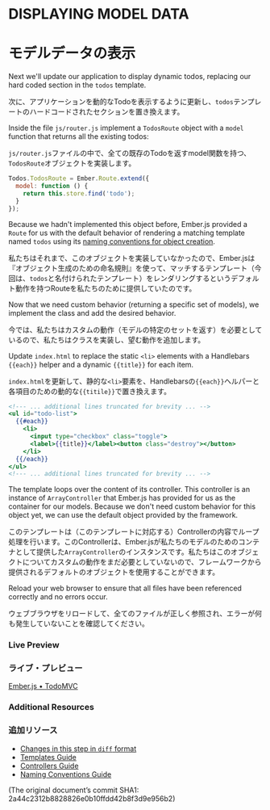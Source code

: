 # DISPLAYING MODEL DATA
# モデルデータの表示

Next we'll update our application to display dynamic todos, replacing our hard coded section in the `todos` template.

次に、アプリケーションを動的なTodoを表示するように更新し、`todos`テンプレートのハードコードされたセクションを置き換えます。

Inside the file `js/router.js` implement a `TodosRoute` object with a `model` function that returns all the existing todos:

`js/router.js`ファイルの中で、全ての既存のTodoを返すmodel関数を持つ、`TodosRoute`オブジェクトを実装します。

```javascript
Todos.TodosRoute = Ember.Route.extend({
  model: function () {
    return this.store.find('todo');
  }
});
```

Because we hadn't implemented this object before, Ember.js provided a `Route` for us with the default behavior of rendering a matching template named `todos` using its [naming conventions for object creation](/guides/concepts/naming-conventions/).

私たちはそれまで、このオブジェクトを実装していなかったので、Ember.jsは『オブジェクト生成のための命名規則』を使って、マッチするテンプレート（今回は、`todos`と名付けられたテンプレート）をレンダリングするというデフォルト動作を持つRouteを私たちのために提供していたのです。

Now that we need custom behavior (returning a specific set of models), we implement the class and add the desired behavior.

今では、私たちはカスタムの動作（モデルの特定のセットを返す）を必要としているので、私たちはクラスを実装し、望む動作を追加します。

Update `index.html` to replace the static `<li>` elements with a Handlebars `{{each}}` helper and a dynamic `{{title}}` for each item.

`index.html`を更新して、静的な`<li>`要素を、Handlebarsの`{{each}}`ヘルパーと各項目のための動的な`{{titile}}`で置き換えます。

```handlebars
<!--- ... additional lines truncated for brevity ... -->
<ul id="todo-list">
  {{#each}}
    <li>
      <input type="checkbox" class="toggle">
      <label>{{title}}</label><button class="destroy"></button>
    </li>
  {{/each}}
</ul>
<!--- ... additional lines truncated for brevity ... -->
```

The template loops over the content of its controller. This controller is an instance of `ArrayController` that Ember.js has provided for us as the container for our models. Because we don't need custom behavior for this object yet, we can use the default object provided by the framework.

このテンプレートは（このテンプレートに対応する）Controllerの内容でループ処理を行います。このControllerは、Ember.jsが私たちのモデルのためのコンテナとして提供した`ArrayController`のインスタンスです。私たちはこのオブジェクトについてカスタムの動作をまだ必要としていないので、フレームワークから提供されるデフォルトのオブジェクトを使用することができます。

Reload your web browser to ensure that all files have been referenced correctly and no errors occur.

ウェブブラウザをリロードして、全てのファイルが正しく参照され、エラーが何も発生していないことを確認してください。

### Live Preview
### ライブ・プレビュー
<a class="jsbin-embed" href="http://jsbin.com/EJISAne/1/embed?live">Ember.js • TodoMVC</a><script src="http://static.jsbin.com/js/embed.js"></script>
  
### Additional Resources
### 追加リソース

  * [Changes in this step in `diff` format](https://github.com/emberjs/quickstart-code-sample/commit/87bd57700110d9dd0b351c4d4855edf90baac3a8)
  * [Templates Guide](/guides/templates/handlebars-basics)
  * [Controllers Guide](/guides/controllers)
  * [Naming Conventions Guide](/guides/concepts/naming-conventions)

(The original document’s commit SHA1: 2a44c2312b8828826e0b10ffdd42b8f3d9e956b2)